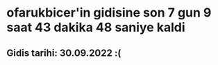 # ofarukbicer'in gidisine son 7 gun 9 saat 43 dakika 48 saniye kaldi

## Gidis tarihi: 30.09.2022 :(